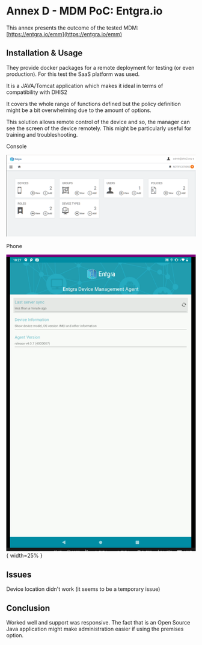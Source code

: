 # Annex D - MDM PoC: Entgra.io

This annex presents the outcome of the tested MDM: [https://entgra.io/emm](https://entgra.io/emm)

## Installation & Usage

They provide docker packages for a remote deployment for testing (or even production). For this test the SaaS platform was used.

It is a JAVA/Tomcat application which makes it ideal in terms of compatibility with DHIS2

It covers the whole range of functions defined but the policy definition might be a bit overwhelming due to the amount of options.

This solution allows remote control of the device and so, the manager can see the screen of the device remotely. This might be particularly useful for training and troubleshooting. 

Console

![Entgra MDM console](resources/images/image11.png)


Phone

![Entgra MDM running on Android](resources/images/image2.png){ width=25% }

## Issues

Device location didn't work (it seems to be a temporary issue)


## Conclusion

Worked well and support was responsive. The fact that is an Open Source Java application might make administration easier if using the premises option.
